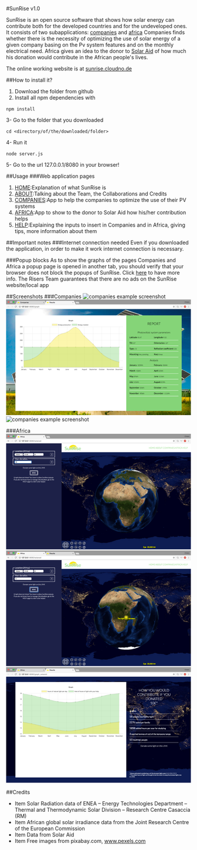 #SunRise v1.0

<return>SunRise is an open source software that shows how solar energy can contribute both for the developed countries and for the undeveloped ones.
It consists of two subapplications: [companies](http://sunrise.cloudno.de/calculation) and [africa](http://sunrise.cloudno.de/solaraid) </return>
<return>Companies finds whether there is the necessity of optimizing the use of solar energy of a given company basing on the Pv system features and on the monthly electrical need.</return>
<return>Africa gives an idea to the donor to [Solar Aid](www.solar-aid.org) of how much his donation would contribute in the African people's lives.</return>

The online working website is at [sunrise.cloudno.de](http://sunrise.cloudno.de)

##How to install it?
1. Download the folder from github 
2. Install all npm dependencies with <return> 
```
npm install
```
3- Go to the folder that you downloaded 
```
cd <directory/of/the/downloaded/folder>
```
4- Run it 
```
node server.js
```
5- Go to the url 127.0.0.1/8080 in your browser!

##Usage
###Web application pages
1. [HOME](http://sunrise.cloudno.de):Explanation of what SunRise is
2. [ABOUT](http://sunrise.cloudno.de/about):Talking about the Team, the Collaborations and Credits
3. [COMPANIES](http://sunrise.cloudno.de/calculation):App to help the companies to optimize the use of their PV systems
4. [AFRICA](http://sunrise.cloudno.de/solaraid):App to show to the donor to Solar Aid how his/her contribution helps
5. [HELP](http://sunrise.cloudno.de/howto):Explaining the inputs to insert in Companies and in Africa, giving tips, more information about them

##Important notes
###Internet connection needed
Even if you downloaded the application, in order to make it work internet connection is necessary. 

###Popup blocks
As to show the graphs of the pages Companies and Africa a popup page is opened in another tab, you should verify that your browser does not block the popups of SunRise. Click [here](http://sunrise.cloudno.de/howto#graph) to have more info.
The Risers Team guarantees that there are no ads on the SunRise website/local app

##Screenshots
###Companies
![companies example screenshot](/public/images/companies2.png)
![companies example screenshot](/public/images/companies3.png)
![companies example screenshot](/public/images/companies4.png)

###Africa
![companies example screenshot](/public/images/africa2.png)
![companies example screenshot](/public/images/africa3.png)
![companies example screenshot](/public/images/africa4.png)

##Credits
* Item Solar Radiation data of ENEA – Energy Technologies Department – Thermal and Thermodynamic Solar Division – Research Centre Casaccia (RM) 
* Item African global solar irradiance data from the Joint Research Centre of the European Commission
* Item Data from Solar Aid 
* Item Free images from pixabay.com, www.pexels.com
